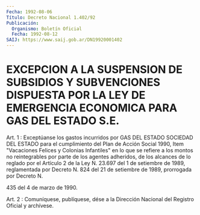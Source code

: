 ```yaml
---
Fecha: 1992-08-06
Título: Decreto Nacional 1.402/92
Publicación:
  Organismo: Boletín Oficial
  Fecha: 1992-08-12
SAIJ: https://www.saij.gob.ar/DN19920001402
---
```

# EXCEPCION A LA SUSPENSION DE SUBSIDIOS Y SUBVENCIONES DISPUESTA POR LA LEY DE EMERGENCIA ECONOMICA PARA GAS DEL ESTADO S.E.

<a id="1"></a>
Art.  1 : Exceptúanse los gastos incurridos por GAS DEL ESTADO SOCIEDAD DEL  ESTADO para el cumplimiento del Plan de Acción Social 1990, Item "Vacaciones  Felices y Colonias Infantiles" en lo que se refiere a los montos no reintegrables  por  parte  de  los  agentes adheridos,  de  los alcances de lo reglado por el Artículo 2 de  la Ley N. 23.697 del  1 de setiembre de 1989, reglamentada por Decreto N.  824  del 21 de setiembre  de  1989,  prorrogada  por Decreto N.

435 del 4 de marzo de 1990.

<a id="2"></a>
Art. 2 : Comuníquese, publíquese, dése a la Dirección Nacional del Registro Oficial y archívese.